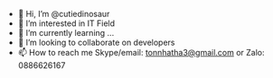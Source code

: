 - 👋 Hi, I’m @cutiedinosaur
- 👀 I’m interested in IT Field
- 🌱 I’m currently learning ...
- 💞️ I’m looking to collaborate on developers
- 📫 How to reach me Skype/email: tonnhatha3@gmail.com or Zalo: 0886626167

<!---
cutiedinosaur/cutiedinosaur is a ✨ special ✨ repository because its `README.md` (this file) appears on your GitHub profile.
You can click the Preview link to take a look at your changes.
--->
